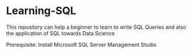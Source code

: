 # Learning-SQL
This repository can help a beginner to learn to write SQL Queries and also the application of SQL towards Data Science

Prerequisite: Install Microsoft SQL Server Management Studio
